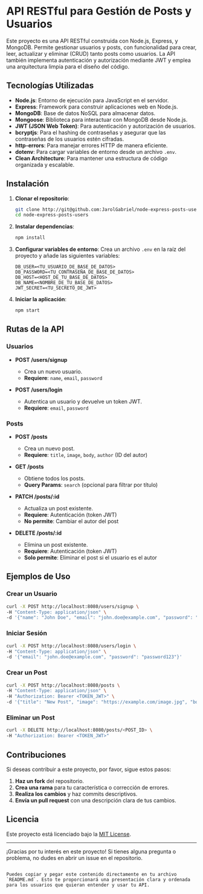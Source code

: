 # API RESTful para Gestión de Posts y Usuarios

Este proyecto es una API RESTful construida con Node.js, Express, y MongoDB.
Permite gestionar usuarios y posts, con funcionalidad para crear, leer,
actualizar y eliminar (CRUD) tanto posts como usuarios. La API también
implementa autenticación y autorización mediante JWT y emplea una arquitectura
limpia para el diseño del código.

## Tecnologías Utilizadas

- **Node.js**: Entorno de ejecución para JavaScript en el servidor.
- **Express**: Framework para construir aplicaciones web en Node.js.
- **MongoDB**: Base de datos NoSQL para almacenar datos.
- **Mongoose**: Biblioteca para interactuar con MongoDB desde Node.js.
- **JWT (JSON Web Token)**: Para autenticación y autorización de usuarios.
- **bcryptjs**: Para el hashing de contraseñas y asegurar que las contraseñas de
  los usuarios estén cifradas.
- **http-errors**: Para manejar errores HTTP de manera eficiente.
- **dotenv**: Para cargar variables de entorno desde un archivo `.env`.
- **Clean Architecture**: Para mantener una estructura de código organizada y
  escalable.

## Instalación

1. **Clonar el repositorio**:

   ```bash
   git clone http://git@github.com:JarolGabriel/node-express-posts-users.git
   cd node-express-posts-users
   ```

2. **Instalar dependencias**:

   ```bash
   npm install
   ```

3. **Configurar variables de entorno**: Crea un archivo `.env` en la raíz del
   proyecto y añade las siguientes variables:

   ```plaintext
   DB_USER=<TU_USUARIO_DE_BASE_DE_DATOS>
   DB_PASSWORD=<TU_CONTRASEÑA_DE_BASE_DE_DATOS>
   DB_HOST=<HOST_DE_TU_BASE_DE_DATOS>
   DB_NAME=<NOMBRE_DE_TU_BASE_DE_DATOS>
   JWT_SECRET=<TU_SECRETO_DE_JWT>
   ```

4. **Iniciar la aplicación**:
   ```bash
   npm start
   ```

## Rutas de la API

### **Usuarios**

- **POST /users/signup**

  - Crea un nuevo usuario.
  - **Requiere**: `name`, `email`, `password`

- **POST /users/login**
  - Autentica un usuario y devuelve un token JWT.
  - **Requiere**: `email`, `password`

### **Posts**

- **POST /posts**

  - Crea un nuevo post.
  - **Requiere**: `title`, `image`, `body`, `author` (ID del autor)

- **GET /posts**

  - Obtiene todos los posts.
  - **Query Params**: `search` (opcional para filtrar por título)

- **PATCH /posts/:id**

  - Actualiza un post existente.
  - **Requiere**: Autenticación (token JWT)
  - **No permite**: Cambiar el autor del post

- **DELETE /posts/:id**
  - Elimina un post existente.
  - **Requiere**: Autenticación (token JWT)
  - **Solo permite**: Eliminar el post si el usuario es el autor

## Ejemplos de Uso

### Crear un Usuario

```bash
curl -X POST http://localhost:8080/users/signup \
-H "Content-Type: application/json" \
-d '{"name": "John Doe", "email": "john.doe@example.com", "password": "password123"}'
```

### Iniciar Sesión

```bash
curl -X POST http://localhost:8080/users/login \
-H "Content-Type: application/json" \
-d '{"email": "john.doe@example.com", "password": "password123"}'
```

### Crear un Post

```bash
curl -X POST http://localhost:8080/posts \
-H "Content-Type: application/json" \
-H "Authorization: Bearer <TOKEN_JWT>" \
-d '{"title": "New Post", "image": "https://example.com/image.jpg", "body": "Post content.", "author": "<USER_ID>"}'
```

### Eliminar un Post

```bash
curl -X DELETE http://localhost:8080/posts/<POST_ID> \
-H "Authorization: Bearer <TOKEN_JWT>"
```

## Contribuciones

Si deseas contribuir a este proyecto, por favor, sigue estos pasos:

1. **Haz un fork** del repositorio.
2. **Crea una rama** para tu característica o corrección de errores.
3. **Realiza los cambios** y haz commits descriptivos.
4. **Envía un pull request** con una descripción clara de tus cambios.

## Licencia

Este proyecto está licenciado bajo la [MIT License](LICENSE).

---

¡Gracias por tu interés en este proyecto! Si tienes alguna pregunta o problema,
no dudes en abrir un issue en el repositorio.

```

Puedes copiar y pegar este contenido directamente en tu archivo `README.md`. Esto te proporcionará una presentación clara y ordenada para los usuarios que quieran entender y usar tu API.
```
